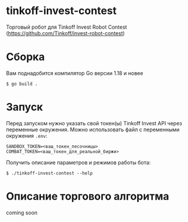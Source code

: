 # tinkoff-invest-contest
Торговый робот для Tinkoff Invest Robot Contest (https://github.com/Tinkoff/invest-robot-contest)

# Сборка
Вам поднадобится компилятор Go версии 1.18 и новее
```
$ go build .
```

# Запуск
Перед запуском нужно указать свой токен(ы) Tinkoff Invest API через переменные окружения. Можно использовать файл с переменными окружения ```.env```:
```
SANDBOX_TOKEN=<ваш_токен_песочницы>
COMBAT_TOKEN=<ваш_токен_для_реальной_биржи>
```
Получить описание параметров и режимов работы бота:
```
$ ./tinkoff-invest-contest --help
```

# Описание торгового алгоритма
coming soon
